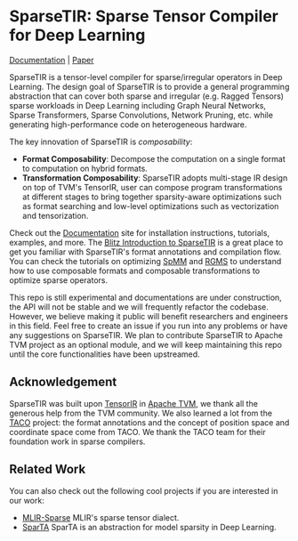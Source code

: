 <!--- Licensed to the Apache Software Foundation (ASF) under one -->
<!--- or more contributor license agreements.  See the NOTICE file -->
<!--- distributed with this work for additional information -->
<!--- regarding copyright ownership.  The ASF licenses this file -->
<!--- to you under the Apache License, Version 2.0 (the -->
<!--- "License"); you may not use this file except in compliance -->
<!--- with the License.  You may obtain a copy of the License at -->

<!---   http://www.apache.org/licenses/LICENSE-2.0 -->

<!--- Unless required by applicable law or agreed to in writing, -->
<!--- software distributed under the License is distributed on an -->
<!--- "AS IS" BASIS, WITHOUT WARRANTIES OR CONDITIONS OF ANY -->
<!--- KIND, either express or implied.  See the License for the -->
<!--- specific language governing permissions and limitations -->
<!--- under the License. -->


SparseTIR: Sparse Tensor Compiler for Deep Learning
==============================================
[Documentation](https://sampl.cs.washington.edu/sparsetir/) |
[Paper](https://arxiv.org/abs/2207.04606)

SparseTIR is a tensor-level compiler for sparse/irregular operators in Deep Learning. The design goal of SparseTIR is to provide a general programming abstraction that can cover both sparse and irregular (e.g. Ragged Tensors) sparse workloads in Deep Learning including Graph Neural Networks, Sparse Transformers, Sparse Convolutions, Network Pruning, etc. while generating high-performance code on heterogeneous hardware.

The key innovation of SparseTIR is *composability*:
- **Format Composability**: Decompose the computation on a single format to computation on hybrid formats.
- **Transformation Composability**: SparseTIR adopts multi-stage IR design on top of TVM's TensorIR, user can compose program transformations at different stages to bring together sparsity-aware optimizations such as format searching and low-level optimizations such as vectorization and tensorization.

Check out the [Documentation](https://sampl.cs.washington.edu/sparsetir/) site for installation instructions, tutorials, examples, and more. The [Blitz Introduction to SparseTIR](https://sampl.cs.washington.edu/sparsetir/tutorials/blitz.html) is a great place to get you familiar with SparseTIR's format annotations and compilation flow. You can check the tutorials on optimizing [SpMM](https://sampl.cs.washington.edu/sparsetir/tutorials/spmm.html) and [RGMS](https://sampl.cs.washington.edu/sparsetir/tutorials/rgcn.html) to understand how to use composable formats and composable transformations to optimize sparse operators.

This repo is still experimental and documentations are under construction, the API will not be stable and we will frequently refactor the codebase. However, we believe making it public will benefit researchers and engineers in this field. Feel free to create an issue if you run into any problems or have any suggestions on SparseTIR. We plan to contribute SparseTIR to Apache TVM project as an optional module, and we will keep maintaining this repo until the core functionalities have been upstreamed.

Acknowledgement
---------------
SparseTIR was built upon [TensorIR](https://arxiv.org/pdf/2207.04296.pdf) in [Apache TVM](https://tvm.apache.org/), we thank all the generous help from the TVM community. We also learned a lot from the [TACO](https://github.com/tensor-compiler/taco) project: the format annotations and the concept of position space and coordinate space come from TACO. We thank the TACO team for their foundation work in sparse compilers.

Related Work
------------
You can also check out the following cool projects if you are interested in our work:
- [MLIR-Sparse](https://mlir.llvm.org/docs/Dialects/SparseTensorOps/) MLIR's sparse tensor dialect.
- [SparTA](https://github.com/microsoft/SparTA) SparTA is an abstraction for model sparsity in Deep Learning.

